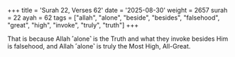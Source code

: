 +++
title = 'Surah 22, Verses 62'
date = '2025-08-30'
weight = 2657
surah = 22
ayah = 62
tags = ["allah", "alone", "beside", "besides", "falsehood", "great", "high", "invoke", "truly", "truth"]
+++

That is because Allah ˹alone˺ is the Truth and what they invoke besides Him is falsehood, and Allah ˹alone˺ is truly the Most High, All-Great.